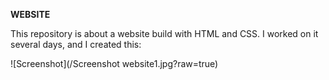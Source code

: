 **WEBSITE**

This repository is about a website build with HTML and CSS.
I worked on it several days, and I created this: 

![Screenshot](/Screenshot website1.jpg?raw=true)
